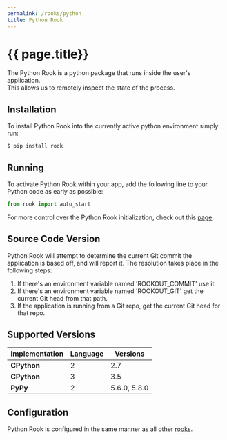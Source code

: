 ```yaml
---
permalink: /rooks/python
title: Python Rook
---
```


# {{ page.title}}

The Python Rook is a python package that runs inside the user's application.  
This allows us to remotely inspect the state of the process.

## Installation

To install Python Rook into the currently active python environment simply run:
```bash
$ pip install rook
```

## Running

To activate Python Rook within your app, add the following line to your Python code as early as possible:
```python
from rook import auto_start
```

For more control over the Python Rook initialization, check out this [page](/rooks/python_interface).

## Source Code Version

Python Rook will attempt to determine the current Git commit the application is based off, and will report it.
The resolution takes place in the following steps:
1. If there's an environment variable named 'ROOKOUT_COMMIT' use it.
1. If there's an environment variable named 'ROOKOUT_GIT' get the current Git head from that path.
1. If the application is running from a Git repo, get the current Git head for that repo.   

## Supported Versions

| Implementation     | Language   | Versions |
| ------------------ | ---------- | -------- |
| **CPython**        | 2          | 2.7      |
| **CPython**        | 3          | 3.5      |
| **PyPy**           | 2          | 5.6.0, 5.8.0    |

## Configuration

Python Rook is configured in the same manner as all other [rooks](/rooks/config).

